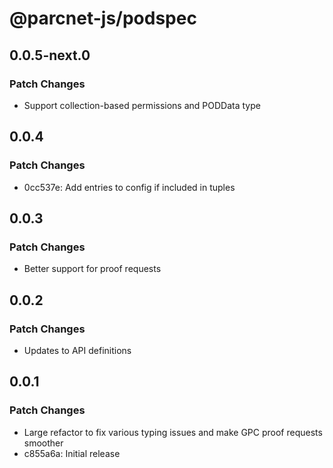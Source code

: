 # @parcnet-js/podspec

## 0.0.5-next.0

### Patch Changes

- Support collection-based permissions and PODData type

## 0.0.4

### Patch Changes

- 0cc537e: Add entries to config if included in tuples

## 0.0.3

### Patch Changes

- Better support for proof requests

## 0.0.2

### Patch Changes

- Updates to API definitions

## 0.0.1

### Patch Changes

- Large refactor to fix various typing issues and make GPC proof requests smoother
- c855a6a: Initial release
